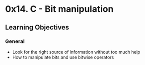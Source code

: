 # 0x14. C - Bit manipulation
## Learning Objectives
### General
* Look for the right source of information without too much help
* How to manipulate bits and use bitwise operators
